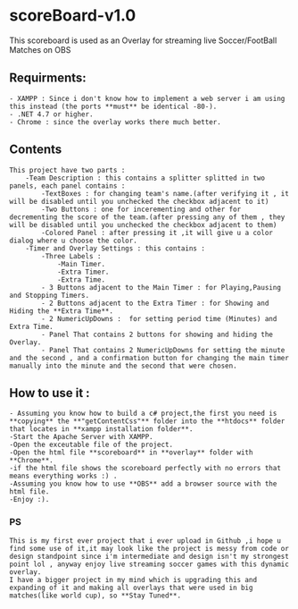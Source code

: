 # scoreBoard-v1.0
This scoreboard is used as an Overlay for streaming live Soccer/FootBall Matches on OBS 

## Requirments:
    - XAMPP : Since i don't know how to implement a web server i am using this instead (the ports **must** be identical -80-).
    - .NET 4.7 or higher.
    - Chrome : since the overlay works there much better. 

## Contents
    This project have two parts :
        -Team Description : this contains a splitter splitted in two panels, each panel contains :
            -TextBoxes : for changing team's name.(after verifying it , it will be disabled until you unchecked the checkbox adjacent to it)
            -Two Buttons : one for incerementing and other for decrementing the score of the team.(after pressing any of them , they will be disabled until you unchecked the checkbox adjacent to them)
            -Colored Panel : after pressing it ,it will give u a color dialog where u choose the color.
        -Timer and Overlay Settings : this contains :
            -Three Labels : 
                -Main Timer.
                -Extra Timer.
                -Extra Time.
            - 3 Buttons adjacent to the Main Timer : for Playing,Pausing and Stopping Timers.
            - 2 Buttons adjacent to the Extra Timer : for Showing and Hiding the **Extra Time**.
            - 2 NumericUpDowns :  for setting period time (Minutes) and Extra Time.
            - Panel That contains 2 buttons for showing and hiding the Overlay.
            - Panel That contains 2 NumericUpDowns for setting the minute and the second , and a confirmation button for changing the main timer manually into the minute and the second that were chosen.

## How to use it :
    - Assuming you know how to build a c# project,the first you need is **copying** the **"getContentCss"** folder into the **htdocs** folder that locates in **xampp installation folder**.
    -Start the Apache Server with XAMPP.
    -Open the exceutable file of the project.
    -Open the html file **scoreboard** in **overlay** folder with **Chrome**.
    -if the html file shows the scoreboard perfectly with no errors that means everything works :) .
    -Assuming you know how to use **OBS** add a browser source with the html file.
    -Enjoy :).
### PS
    This is my first ever project that i ever upload in Github ,i hope u find some use of it,it may look like the project is messy from code or design standpoint since i'm intermediate and design isn't my strongest point lol , anyway enjoy live streaming soccer games with this dynamic overlay.
    I have a bigger project in my mind which is upgrading this and expanding of it and making all overlays that were used in big matches(like world cup), so **Stay Tuned**.

